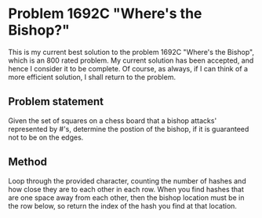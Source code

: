 # Problem 1692C "Where's the Bishop?"
This is my current best solution to the problem 1692C "Where's the Bishop", which is an 800 rated problem. My current solution has been accepted, and hence I consider it to be complete. Of course, as always, if I can think of a more efficient solution, I shall return to the problem. 

## Problem statement
Given the set of squares on a chess board that a bishop attacks' represented by #'s, determine the postion of the bishop, if it is guaranteed not to be on the edges.

## Method
Loop through the provided character, counting the number of hashes and how close they are to each other in each row. When you find hashes that are one space away from each other, then the bishop location must be in the row below, so return the index of the hash you find at that location.